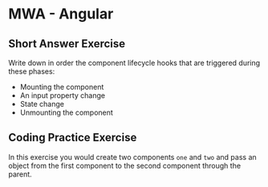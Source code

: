 # MWA - Angular
## Short Answer Exercise
Write down in order the component lifecycle hooks that are triggered during these phases:
* Mounting the component
* An input property change
* State change
* Unmounting the component
## Coding Practice Exercise
In this exercise you would create two components `one` and `two` and pass an object from the first component to the second component through the parent. 
